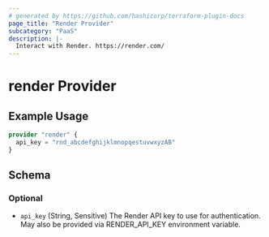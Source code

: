 ```yaml
---
# generated by https://github.com/hashicorp/terraform-plugin-docs
page_title: "Render Provider"
subcategory: "PaaS"
description: |-
  Interact with Render. https://render.com/
---
```


# render Provider



## Example Usage

```terraform
provider "render" {
  api_key = "rnd_abcdefghijklmnopqestuvwxyzAB"
}
```

<!-- schema generated by tfplugindocs -->
## Schema

### Optional

- `api_key` (String, Sensitive) The Render API key to use for authentication. May also be provided via RENDER_API_KEY environment variable.
